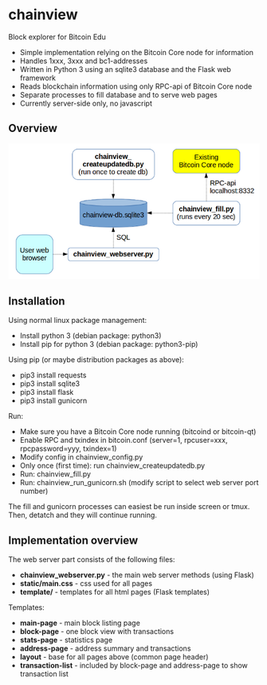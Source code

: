 # chainview
Block explorer for Bitcoin Edu

- Simple implementation relying on the Bitcoin Core node for information
- Handles 1xxx, 3xxx and bc1-addresses
- Written in Python 3 using an sqlite3 database and the Flask web framework
- Reads blockchain information using only RPC-api of Bitcoin Core node
- Separate processes to fill database and to serve web pages
- Currently server-side only, no javascript

## Overview

![Overview](doc/images/chainview-overview.png)

## Installation
Using normal linux package management:
- Install python 3 (debian package: python3)
- Install pip for python 3 (debian package: python3-pip)

Using pip (or maybe distribution packages as above):
- pip3 install requests
- pip3 install sqlite3
- pip3 install flask
- pip3 install gunicorn

Run:
- Make sure you have a Bitcoin Core node running (bitcoind or bitcoin-qt)
- Enable RPC and txindex in bitcoin.conf (server=1, rpcuser=xxx, rpcpassword=yyy, txindex=1)
- Modify config in chainview_config.py
- Only once (first time): run chainview_createupdatedb.py
- Run: chainview_fill.py
- Run: chainview_run_gunicorn.sh (modify script to select web server port number)

The fill and gunicorn processes can easiest be run inside screen or tmux. Then, detatch and they will continue running.

## Implementation overview

The web server part consists of the following files:
- **chainview_webserver.py** - the main web server methods (using Flask)
- **static/main.css** - css used for all pages
- **template/** - templates for all html pages (Flask templates)

Templates:
- **main-page** - main block listing page
- **block-page** - one block view with transactions
- **stats-page** - statistics page
- **address-page** - address summary and transactions
- **layout** - base for all pages above (common page header)
- **transaction-list** - included by block-page and address-page to show transaction list
